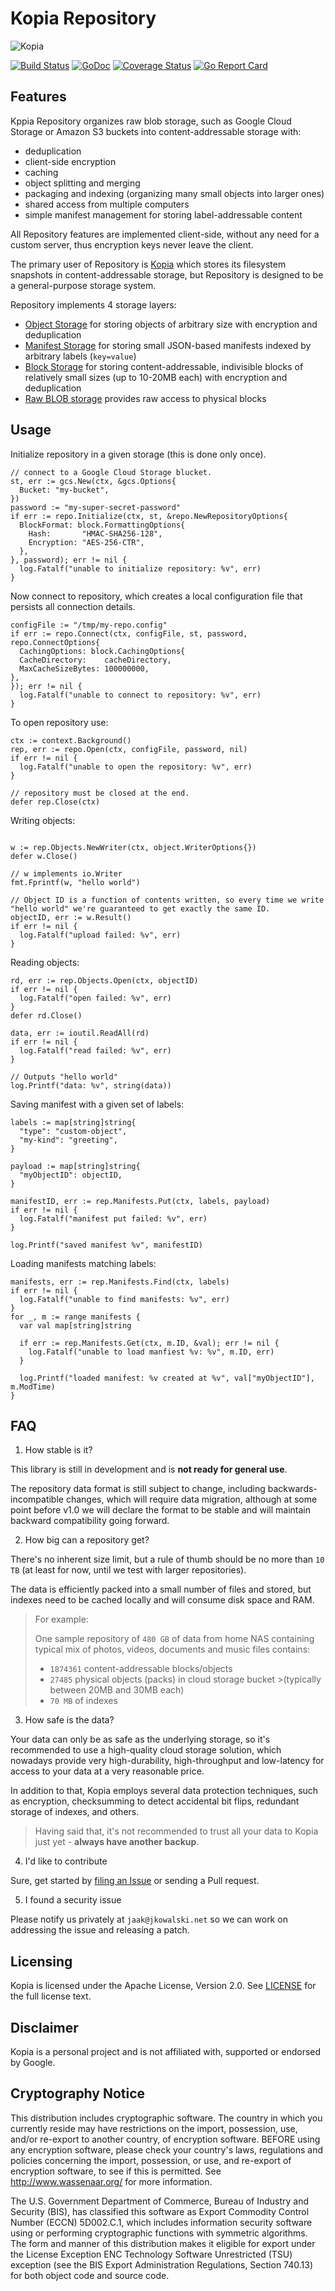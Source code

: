 Kopia Repository
=====

![Kopia](kopia.svg)

[![Build Status](https://travis-ci.org/kopia/repo.svg?branch=master)](https://travis-ci.org/kopia/repo)
[![GoDoc](https://godoc.org/github.com/kopia/repo?status.svg)](https://godoc.org/github.com/kopia/repo)
[![Coverage Status](https://coveralls.io/repos/github/kopia/repo/badge.svg?branch=master)](https://coveralls.io/github/kopia/repo?branch=master)
[![Go Report Card](https://goreportcard.com/badge/github.com/kopia/repo)](https://goreportcard.com/report/github.com/kopia/repo)

Features
---

Kppia Repository organizes raw blob storage, such as Google Cloud Storage or Amazon S3 buckets into content-addressable storage with:

* deduplication
* client-side encryption
* caching
* object splitting and merging
* packaging and indexing (organizing many small objects into larger ones)
* shared access from multiple computers
* simple manifest management for storing label-addressable content

All Repository features are implemented client-side, without any need for a custom server, thus encryption keys never leave the client.

The primary user of Repository is [Kopia](https://github.com/kopia/kopia) which stores its filesystem snapshots in content-addressable storage, but Repository is designed to be a general-purpose storage system.

Repository implements 4 storage layers:

* [Object Storage](https://godoc.org/github.com/kopia/repo/object) for storing objects of arbitrary size with encryption and deduplication
* [Manifest Storage](https://godoc.org/github.com/kopia/repo/manifest) for storing small JSON-based manifests indexed by arbitrary labels (`key=value`)
* [Block Storage](https://godoc.org/github.com/kopia/repo/block) for storing content-addressable, indivisible blocks of relatively small sizes (up to 10-20MB each) with encryption and deduplication
* [Raw BLOB storage](https://godoc.org/github.com/kopia/repo/storage) provides raw access to physical blocks

Usage
---

Initialize repository in a given storage (this is done only once).

```golang
// connect to a Google Cloud Storage blucket.
st, err := gcs.New(ctx, &gcs.Options{
  Bucket: "my-bucket",
})
password := "my-super-secret-password"
if err := repo.Initialize(ctx, st, &repo.NewRepositoryOptions{
  BlockFormat: block.FormattingOptions{
    Hash:       "HMAC-SHA256-128",
    Encryption: "AES-256-CTR",
  },
}, password); err != nil {
  log.Fatalf("unable to initialize repository: %v", err)
}
```

Now connect to repository, which creates a local configuration file that persists all connection details.

```golang
configFile := "/tmp/my-repo.config"
if err := repo.Connect(ctx, configFile, st, password, repo.ConnectOptions{
  CachingOptions: block.CachingOptions{
  CacheDirectory:    cacheDirectory,
  MaxCacheSizeBytes: 100000000,
},
}); err != nil {
  log.Fatalf("unable to connect to repository: %v", err)
}
```

To open repository use:

```golang
ctx := context.Background()
rep, err := repo.Open(ctx, configFile, password, nil)
if err != nil {
  log.Fatalf("unable to open the repository: %v", err)
}

// repository must be closed at the end.
defer rep.Close(ctx)
```

Writing objects:

```golang

w := rep.Objects.NewWriter(ctx, object.WriterOptions{})
defer w.Close()

// w implements io.Writer
fmt.Fprintf(w, "hello world")

// Object ID is a function of contents written, so every time we write "hello world" we're guaranteed to get exactly the same ID.
objectID, err := w.Result()
if err != nil {
  log.Fatalf("upload failed: %v", err)
}
```

Reading objects:

```golang
rd, err := rep.Objects.Open(ctx, objectID)
if err != nil {
  log.Fatalf("open failed: %v", err)
}
defer rd.Close()

data, err := ioutil.ReadAll(rd)
if err != nil {
  log.Fatalf("read failed: %v", err)
}

// Outputs "hello world"
log.Printf("data: %v", string(data))
```

Saving manifest with a given set of labels:

```golang
labels := map[string]string{
  "type": "custom-object",
  "my-kind": "greeting",
}

payload := map[string]string{
  "myObjectID": objectID,
}

manifestID, err := rep.Manifests.Put(ctx, labels, payload)
if err != nil {
  log.Fatalf("manifest put failed: %v", err)
}

log.Printf("saved manifest %v", manifestID)
```

Loading manifests matching labels:

```golang
manifests, err := rep.Manifests.Find(ctx, labels)
if err != nil {
  log.Fatalf("unable to find manifests: %v", err)
}
for _, m := range manifests {
  var val map[string]string

  if err := rep.Manifests.Get(ctx, m.ID, &val); err != nil {
    log.Fatalf("unable to load manfiest %v: %v", m.ID, err)
  }

  log.Printf("loaded manifest: %v created at %v", val["myObjectID"], m.ModTime)
}
```


FAQ
---

1. How stable is it?

This library is still in development and is **not ready for general use**.

The repository data format is still subject to change, including backwards-incompatible changes, which will require data migration, although at some point before v1.0 we will declare the format to be stable and will maintain backward compatibility going forward.

2. How big can a repository get?

There's no inherent size limit, but a rule of thumb should be no more than `10 TB` (at least for now, until we test with larger repositories).

The data is efficiently packed into a small number of files and stored, but indexes need to be cached locally and will consume disk space and RAM.

>For example:
>
>One sample repository of `480 GB` of data from home NAS containing typical mix of photos, videos, documents and music files contains:
> * `1874361` content-addressable blocks/objects
> * `27485` physical objects (packs) in cloud storage bucket >(typically between 20MB and 30MB each)
> *  `70 MB` of indexes

3. How safe is the data?

Your data can only be as safe as the underlying storage, so it's recommended to use a high-quality cloud storage solution, which nowadays provide very high-durability, high-throughput and low-latency for access to your data at a very reasonable price.

In addition to that, Kopia employs several data protection techniques, such as encryption, checksumming to detect accidental bit flips, redundant storage of indexes, and others.

> Having said that, it's not recommended to trust all your data to Kopia just yet - **always have another backup**.

4. I'd like to contribute

Sure, get started by [filing an Issue](https://github.com/kopia/repo/issues) or sending a Pull request.

5. I found a security issue

Please notify us privately at `jaak@jkowalski.net` so we can work on addressing the issue and releasing a patch.

Licensing
---
Kopia is licensed under the Apache License, Version 2.0. See [LICENSE](LICENSE) for the full license text.

Disclaimer
---

Kopia is a personal project and is not affiliated with, supported or endorsed by Google.

Cryptography Notice
---

  This distribution includes cryptographic software. The country in
  which you currently reside may have restrictions on the import,
  possession, use, and/or re-export to another country, of encryption
  software. BEFORE using any encryption software, please check your
  country's laws, regulations and policies concerning the import,
  possession, or use, and re-export of encryption software, to see if
  this is permitted. See <http://www.wassenaar.org/> for more
  information.

  The U.S. Government Department of Commerce, Bureau of Industry and
  Security (BIS), has classified this software as Export Commodity
  Control Number (ECCN) 5D002.C.1, which includes information security
  software using or performing cryptographic functions with symmetric
  algorithms. The form and manner of this distribution makes it
  eligible for export under the License Exception ENC Technology
  Software Unrestricted (TSU) exception (see the BIS Export
  Administration Regulations, Section 740.13) for both object code and
  source code.
